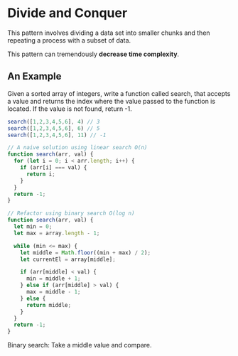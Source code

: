 # Divide and Conquer

This pattern involves dividing a data set into smaller chunks and then repeating a process with a subset of data.

This pattern can tremendously **decrease time complexity**.

## An Example

Given a sorted array of integers, write a function called search, that accepts a value and returns the index where the value passed to the function is located. If the value is not found, return -1.

```js
search([1,2,3,4,5,6], 4) // 3
search([1,2,3,4,5,6], 6) // 5
search([1,2,3,4,5,6], 11) // -1
```

```js
// A naive solution using linear search O(n)
function search(arr, val) {
  for (let i = 0; i < arr.length; i++) {
    if (arr[i] === val) {
      return i;
    }
  }
  return -1;
}
```

```js
// Refactor using binary search O(log n)
function search(arr, val) {
  let min = 0;
  let max = array.length - 1;

  while (min <= max) {
    let middle = Math.floor((min + max) / 2);
    let currentEl = array[middle];

    if (arr[middle] < val) {
      min = middle + 1;
    } else if (arr[middle] > val) {
      max = middle - 1;
    } else {
      return middle;
    }
  }
  return -1;
}
```

Binary search: Take a middle value and compare.